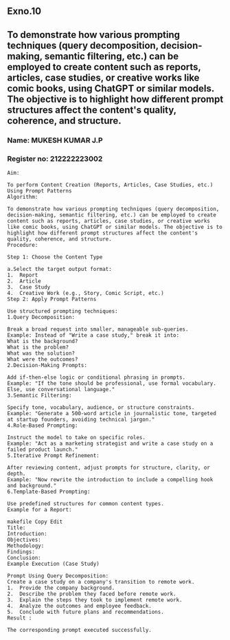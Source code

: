 ## Exno.10
## To demonstrate how various prompting techniques (query decomposition, decision-making, semantic filtering, etc.) can be employed to create content such as reports, articles, case studies, or creative works like comic books, using ChatGPT or similar models. The objective is to highlight how different prompt structures affect the content's quality, coherence, and structure. 
  
### Name: MUKESH KUMAR J.P 
### Register no: 212222223002 
 ``` 
Aim: 
  
To perform Content Creation (Reports, Articles, Case Studies, etc.) Using Prompt Patterns 
Algorithm: 
  
To demonstrate how various prompting techniques (query decomposition, decision-making, semantic filtering, etc.) can be employed to create content such as reports, articles, case studies, or creative works like comic books, using ChatGPT or similar models. The objective is to highlight how different prompt structures affect the content's quality, coherence, and structure. 
Procedure: 
  
Step 1: Choose the Content Type 
  
a.Select the target output format: 
1.	Report 
2.	Article 
3.	Case Study 
4.	Creative Work (e.g., Story, Comic Script, etc.) 
Step 2: Apply Prompt Patterns 
  
Use structured prompting techniques: 
1.Query Decomposition: 
  
Break a broad request into smaller, manageable sub-queries. 
Example: Instead of "Write a case study," break it into: 
What is the background? 
What is the problem? 
What was the solution? 
What were the outcomes? 
2.Decision-Making Prompts: 
  
Add if-then-else logic or conditional phrasing in prompts. 
Example: "If the tone should be professional, use formal vocabulary. Else, use conversational language." 
3.Semantic Filtering: 
  
Specify tone, vocabulary, audience, or structure constraints. 
Example: "Generate a 500-word article in journalistic tone, targeted at startup founders, avoiding technical jargon." 
4.Role-Based Prompting: 
  
Instruct the model to take on specific roles. 
Example: "Act as a marketing strategist and write a case study on a failed product launch." 
5.Iterative Prompt Refinement: 
  
After reviewing content, adjust prompts for structure, clarity, or depth. 
Example: "Now rewrite the introduction to include a compelling hook and background." 
6.Template-Based Prompting: 
  
Use predefined structures for common content types. 
Example for a Report: 
 
makefile Copy Edit 
Title:  
Introduction:  
Objectives:  
Methodology:  
Findings:  
Conclusion: 
Example Execution (Case Study) 
  
Prompt Using Query Decomposition: 
 Create a case study on a company's transition to remote work.  	  
1.	Provide the company background. 
2.	Describe the problem they faced before remote work. 
3.	Explain the steps they took to implement remote work. 
4.	Analyze the outcomes and employee feedback. 
5.	Conclude with future plans and recommendations. 
Result : 
  
The corresponding prompt executed successfully. 
```
